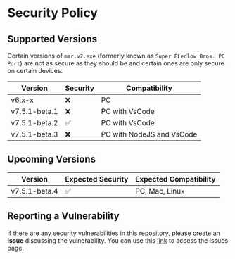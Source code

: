 # Security Policy

## Supported Versions

Certain versions of `mar.v2.exe` (formerly known as `Super ELedlow Bros. PC Port`) are not as secure as they should be and certain ones are only secure on certain devices.

| Version         | Security           | Compatibility              |
| --------------- | ------------------ | -------------------------- |
| v6.x-x          | :x:                | PC                         |
| v7.5.1-beta.1   | :x:                | PC with VsCode             |
| v7.5.1-beta.2   | :white_check_mark: | PC with VsCode             |
| v7.5.1-beta.3   | :x:                | PC with NodeJS and VsCode  |

## Upcoming Versions

| Version         | Expected Security  | Expected Compatibility     |
| --------------- | ------------------ | -------------------------- |
| v7.5.1-beta.4   | :white_check_mark: | PC, Mac, Linux             |

## Reporting a Vulnerability

If there are any security vulnerabilities in this repository, please create an **issue** discussing the vulnerability. You can use this [link](https://github.com/ELedlow-Studios/Super-ELedlow-Bros/issues) to access the issues page.